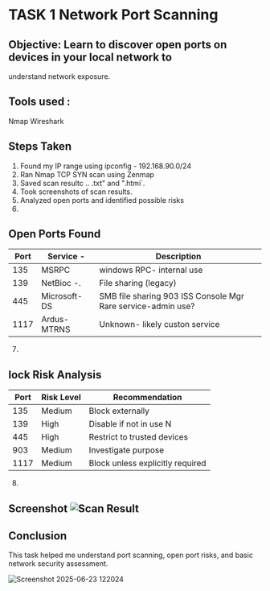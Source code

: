 # TASK 1 Network Port Scanning
## Objective: Learn to discover open ports on devices in your local network to
  understand network exposure.
## Tools used :
   Nmap 
   Wireshark
## Steps Taken
1. Found my IP range using ipconfig - 192.168.90.0/24
2. Ran Nmap TCP SYN scan using Zenmap
3. Saved scan resultc .. .txt" and ".htmi`.
4. Took screenshots of scan results.
5. Analyzed open ports and identified possible risks
6. 
## Open Ports Found
| Port | Service -     |Description
|------|---------------|----------------------------------------------------------|
| 135  | MSRPC         | windows RPC- internal use
| 139  | NetBioc -.    | File sharing (legacy)
| 445  | Microsoft-DS  | SMB file sharing 903 ISS Console Mgr Rare service-admin use?
| 1117 | Ardus-MTRNS   | Unknown- likely custon service
7.
## lock Risk Analysis
| Port | Risk Level  | Recommendation
|------|-------------|----------------------------------------------------------------------------------------------------------|
| 135  |   Medium    | Block externally
| 139  |    High     | Disable if not in use N 
| 445  |    High     | Restrict to trusted devices
| 903  |   Medium    | Investigate purpose
| 1117 |   Medium    | Block unless explicitly required
8.
## Screenshot ![Scan Result](zenmap_result.png)

## Conclusion
This task helped me understand port scanning, open port risks, and basic network security assessment.

  
![Screenshot 2025-06-23 122024](https://github.com/user-attachments/assets/fea910e4-2b42-4403-b6a0-f06d497e13d2)
